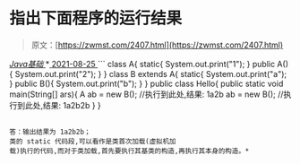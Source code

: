 <!--yml
category: 未分类
date: 0001-01-01 00:00:00
--->

# 指出下面程序的运行结果

> 原文：[https://zwmst.com/2407.html](https://zwmst.com/2407.html)

   [ *Java基础* ](https://zwmst.com/java%e5%9f%ba%e7%a1%80)*[ <time datetime="2021-08-25T09:30:57+08:00"> 2021-08-25 </time> ](https://zwmst.com/2407.html)  ```
class A{ 
 static{ 
 System.out.print("1"); 
 } 
 public A(){ 
 System.out.print("2"); 
 } 
} 
class B extends A{ 
 static{ 
 System.out.print("a"); 
 } 
 public B(){ 
 System.out.print("b"); 
 } 
} 
public class Hello{ 
 public static void main(String[] ars){ 
 A ab = new B(); //执行到此处,结果: 1a2b 
 ab = new B(); //执行到此处,结果: 1a2b2b 
 } 
} 
```

答：输出结果为 1a2b2b；
类的 static 代码段,可以看作是类首次加载(虚拟机加
载)执行的代码,而对于类加载,首先要执行其基类的构造,再执行其本身的构造。*